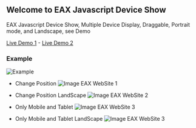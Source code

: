 ## Welcome to EAX Javascript Device Show

EAX Javascript Device Show, Multiple Device Display, Draggable, Portrait mode, and Landscape, see Demo

[Live Demo 1](https://code.eax.ro/device/) - [Live Demo 2](https://eaxro.github.io/JsDevice/device/)

### Example

![Example](https://files.eax.ro/img/dev/1614085951882.png)

- Change Position
![Image EAX WebSite 1](https://files.eax.ro/img/dev/1614086023408.png)

- Change Position LandScape
![Image EAX WebSite 2](https://files.eax.ro/img/dev/1614086226151.png)

- Only Mobile and Tablet
![Image EAX WebSite 3](https://files.eax.ro/img/dev/1614086137042.png)

- Only Mobile and Tablet LandScape
![Image EAX WebSite 3](https://files.eax.ro/img/dev/1614086181027.png)

